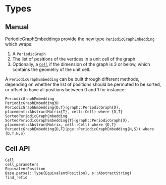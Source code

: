 # Types

## Manual

PeriodicGraphEmbeddings provide the new type [`PeriodicGraphEmbedding`](@ref) which wraps:

1. A `PeriodicGraph`
2. The list of positions of the vertices in a unit cell of the graph
3. Optionally, a [`Cell`](@ref) if the dimension of the graph is 3 or below, which contains
   the geometry of the unit cell.

A `PeriodicGraphEmbedding` can be built through different methods, depending on whether the
list of positions should be permuted to be sorted, or offset to have all positions between
0 and 1 for instance:

```@docs
PeriodicGraphEmbedding
PeriodicGraphEmbedding3D
PeriodicGraphEmbedding{D,T}(graph::PeriodicGraph{D}, placement::AbstractMatrix{T}, cell::Cell) where {D,T}
SortedPeriodicGraphEmbedding
SortedPeriodicGraphEmbedding{T}(graph::PeriodicGraph{D}, placement::AbstractMatrix, cell::Cell) where {D,T}
PeriodicGraphEmbedding{D,T}(pge::PeriodicGraphEmbedding{N,S}) where {D,T,N,S}
```

## Cell API

```@docs
Cell
cell_parameters
EquivalentPosition
Base.parse(::Type{EquivalentPosition}, s::AbstractString)
find_refid
```
